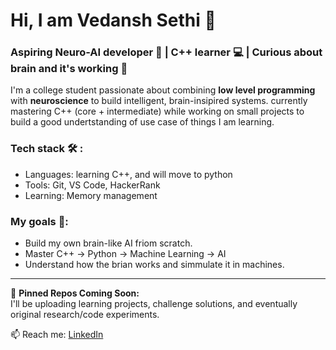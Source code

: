 # Hi, I am Vedansh Sethi 👋

### Aspiring Neuro-AI developer 🧠 | C++ learner 💻 | Curious about brain and it's working 🧬

I'm a college student passionate about combining **low level programming** with **neuroscience** to build intelligent, brain-insipired systems. currently mastering C++ (core + intermediate) while working on small projects to build a good undertstanding of use case of things I am learning.

### Tech stack 🛠️ :
- Languages: learning C++, and will move to python
- Tools: Git, VS Code, HackerRank
- Learning: Memory management

### My goals 🚀:
- Build my own brain-like AI friom scratch.
- Master C++ → Python → Machine Learning → AI
- Understand how the brian works and simmulate it in machines.

----

📌 **Pinned Repos Coming Soon:**  
I'll be uploading learning projects, challenge solutions, and eventually original research/code experiments.

📫 Reach me: [LinkedIn](www.linkedin.com/in/vedansh-sethi-950841367)


